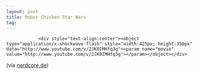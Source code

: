 ```yaml
---
layout: post
title: Robot Chicken Star Wars
tag: 
---
```



                <div style="text-align:center"><object type="application/x-shockwave-flash" style="width:425px; height:350px" data="http://www.youtube.com/v/2JK0IMHfq3g"><param name="movie" value="http://www.youtube.com/v/2JK0IMHfq3g"></param></object></div>
<div style="text-align:center"><object type="application/x-shockwave-flash" style="width:425px; height:350px" data="http://www.youtube.com/v/UiRLdR_jEFs"><param name="movie" value="http://www.youtube.com/v/UiRLdR_jEFs"></param></object></div>
<div style="text-align:center"><object type="application/x-shockwave-flash" style="width:425px; height:350px" data="http://www.youtube.com/v/zwCtvMFmDqg"><param name="movie" value="http://www.youtube.com/v/zwCtvMFmDqg"></param></object></div>
<p>(via <a href="http://www.nerdcore.de/wp/2007/06/18/robot-chicken-star-wars-special/">nerdcore.de</a>)</p>
            
